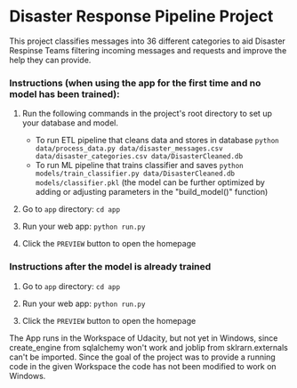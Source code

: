 # Disaster Response Pipeline Project

This project classifies messages into 36 different categories to aid Disaster Respinse Teams filtering incoming messages and requests and improve the help they can provide.

### Instructions (when using the app for the first time and no model has been trained):
1. Run the following commands in the project's root directory to set up your database and model.

    - To run ETL pipeline that cleans data and stores in database
        `python data/process_data.py data/disaster_messages.csv data/disaster_categories.csv data/DisasterCleaned.db`
    - To run ML pipeline that trains classifier and saves
        `python models/train_classifier.py data/DisasterCleaned.db models/classifier.pkl`
        (the model can be further optimized by adding or adjusting parameters in the "build_model()" function)

2. Go to `app` directory: `cd app`

3. Run your web app: `python run.py`

4. Click the `PREVIEW` button to open the homepage

### Instructions after the model is already trained
1. Go to `app` directory: `cd app`

2. Run your web app: `python run.py`

3. Click the `PREVIEW` button to open the homepage

The App runs in the Workspace of Udacity, but not yet in Windows, since create_engine from sqlalchemy won't work and joblip from sklrarn.externals can't be imported. 
Since the goal of the project was to provide a running code in the given Workspace the code has not been modified to work on Windows.

